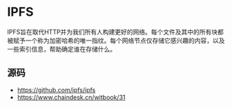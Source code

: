 # IPFS
IPFS旨在取代HTTP并为我们所有人构建更好的网络。每个文件及其中的所有块都被赋予一个称为加密哈希的唯一指纹。每个网络节点仅存储它感兴趣的内容，以及一些索引信息，帮助确定谁在存储什么。
## 源码 
* https://github.com/ipfs/ipfs
* https://www.chaindesk.cn/witbook/31